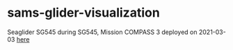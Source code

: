 # sams-glider-visualization

Seaglider SG545 during SG545, Mission COMPASS 3 deployed on 2021-03-03 [here](https://sagarkevin.github.io/sams-glider-visualization/SG545/)


